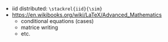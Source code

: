 + iid distributed: `\stackrel{iid}{\sim}`
+ https://en.wikibooks.org/wiki/LaTeX/Advanced_Mathematics
	- conditional equations (cases)
	- matrice writing
	- etc.